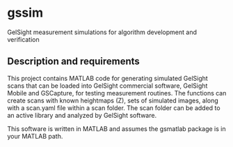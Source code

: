 # gssim
GelSight measurement simulations for algorithm development and verification

## Description and requirements

This project contains MATLAB code for generating simulated GelSight scans that can be loaded into GelSight commercial software, GelSight Mobile and GSCapture, for testing measurement routines. The functions can create scans with known heightmaps (Z), sets of simulated images, along with a scan.yaml file within a scan folder. The scan folder can be added to an active library and analyzed by GelSight software.

This software is written in MATLAB and assumes the gsmatlab package is in your MATLAB path.

